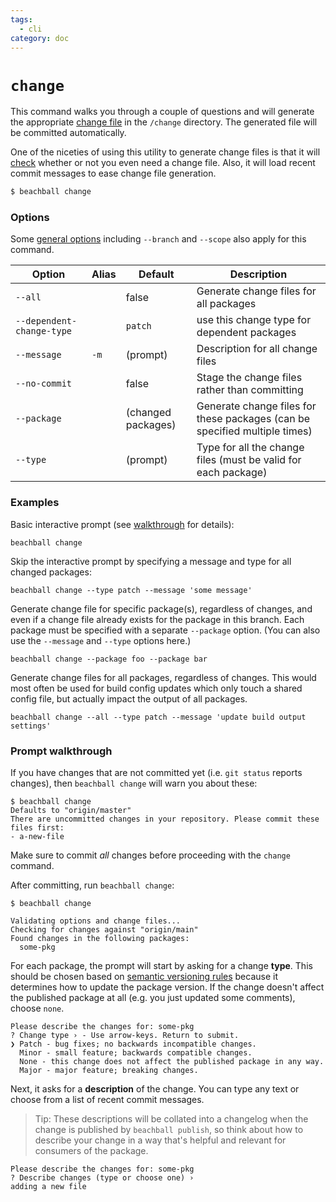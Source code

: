 ```yaml
---
tags:
  - cli
category: doc
---
```


# `change`

This command walks you through a couple of questions and will generate the appropriate [change file](../concepts/change-files) in the `/change` directory. The generated file will be committed automatically.

One of the niceties of using this utility to generate change files is that it will [check](./check) whether or not you even need a change file. Also, it will load recent commit messages to ease change file generation.

```bash
$ beachball change
```

### Options

Some [general options](./options) including `--branch` and `--scope` also apply for this command.

| Option                    | Alias | Default            | Description                                                                |
| ------------------------- | ----- | ------------------ | -------------------------------------------------------------------------- |
| `--all`                   |       | false              | Generate change files for all packages                                     |
| `--dependent-change-type` |       | `patch`            | use this change type for dependent packages                                |
| `--message`               | `-m`  | (prompt)           | Description for all change files                                           |
| `--no-commit`             |       | false              | Stage the change files rather than committing                              |
| `--package`               |       | (changed packages) | Generate change files for these packages (can be specified multiple times) |
| `--type`                  |       | (prompt)           | Type for all the change files (must be valid for each package)             |

### Examples

Basic interactive prompt (see [walkthrough](#prompt-walkthrough) for details):

```
beachball change
```

Skip the interactive prompt by specifying a message and type for all changed packages:

```
beachball change --type patch --message 'some message'
```

Generate change file for specific package(s), regardless of changes, and even if a change file already exists for the package in this branch. Each package must be specified with a separate `--package` option. (You can also use the `--message` and `--type` options here.)

```
beachball change --package foo --package bar
```

Generate change files for all packages, regardless of changes. This would most often be used for build config updates which only touch a shared config file, but actually impact the output of all packages.

```
beachball change --all --type patch --message 'update build output settings'
```

### Prompt walkthrough

If you have changes that are not committed yet (i.e. `git status` reports changes), then `beachball change` will warn you about these:

```
$ beachball change
Defaults to "origin/master"
There are uncommitted changes in your repository. Please commit these files first:
- a-new-file
```

Make sure to commit _all_ changes before proceeding with the `change` command.

After committing, run `beachball change`:

```
$ beachball change

Validating options and change files...
Checking for changes against "origin/main"
Found changes in the following packages:
  some-pkg
```

For each package, the prompt will start by asking for a change **type**. This should be chosen based on [semantic versioning rules](https://semver.org/) because it determines how to update the package version. If the change doesn't affect the published package at all (e.g. you just updated some comments), choose `none`.

```
Please describe the changes for: some-pkg
? Change type › - Use arrow-keys. Return to submit.
❯ Patch - bug fixes; no backwards incompatible changes.
  Minor - small feature; backwards compatible changes.
  None - this change does not affect the published package in any way.
  Major - major feature; breaking changes.
```

Next, it asks for a **description** of the change. You can type any text or choose from a list of recent commit messages.

> Tip: These descriptions will be collated into a changelog when the change is published by `beachball publish`, so think about how to describe your change in a way that's helpful and relevant for consumers of the package.

```
Please describe the changes for: some-pkg
? Describe changes (type or choose one) ›
adding a new file
```
